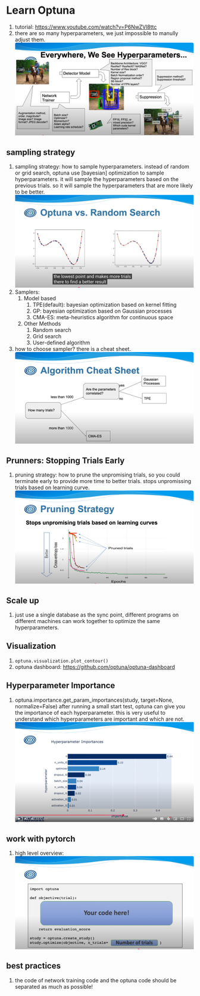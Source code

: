 # Learn Optuna

1. tutorial: <https://www.youtube.com/watch?v=P6NwZVl8ttc>
2. there are so many hyperparameters, we just impossible to manully adjust them. ![hyperparameters](./hyperparameters.png)

## sampling strategy

   1. sampling strategy: how to sample hyperparameters. instead of random or grid search, optuna use [bayesian] optimization to sample hyperparameters. it will sample the hyperparameters based on the previous trials. so it will sample the hyperparameters that are more likely to be better. ![sample strategy](./sample_strategy.png)
   2. Samplers:
      1. Model based
         1. TPE(default): bayesian optimization based on kernel fitting
         2. GP: bayesian optimization based on Gaussian processes
         3. CMA-ES: meta-heuristics algorithm for continuous space
      2. Other Methods
         1. Random search
         2. Grid search
         3. User-defined algorithm
   3. how to choose sampler? there is a cheat sheet. ![cheat sheet](./sampler_cheat_sheet.png)

## Prunners: Stopping Trials Early

   1. pruning strategy: how to prune the unpromising trials, so you could terminate early to provide more time to better trials. stops unpromissing trials based on learning curve. ![pruning stragegy](./pruning_strategy.png)

## Scale up

1. just use a single database as the sync point, different programs on different machines can work together to optimize the same hyperparameters.

## Visualization

1. ```optuna.visualization.plot_contour()```
2. optuna dashboard: <https://github.com/optuna/optuna-dashboard>

## Hyperparameter Importance

1. optuna.importance.get_param_importances(study, target=None, normalize=False) after running a small start test, optuna can give you the importance of each hyperparameter. this is very useful to understand which hyperparameters are important and which are not. ![importance](./hyperparameter_importances.png)

## work with pytorch

1. high level overview: ![pytorch_optuna_overview](optuna_pytorch_overview.png)

## best practices

1. the code of network training code and the optuna code should be separated as much as possible!
